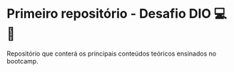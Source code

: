# Primeiro repositório - Desafio DIO :computer::file_folder:

Repositório que conterá os principais conteúdos teóricos ensinados no bootcamp.


